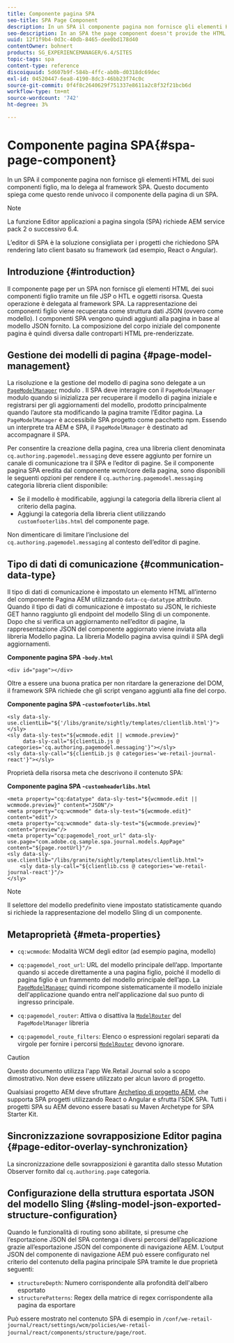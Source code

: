 ```yaml
---
title: Componente pagina SPA
seo-title: SPA Page Component
description: In un SPA il componente pagina non fornisce gli elementi HTML dei suoi componenti figlio, ma lo delega al framework SPA. Questo documento spiega come questo rende univoco il componente della pagina di un SPA.
seo-description: In an SPA the page component doesn't provide the HTML elements of its child components, but instead delegates this to the SPA framework. This document explains how this makes the page component of an SPA unique.
uuid: 12f1f9b4-0d3c-40db-8465-dee0bd178d40
contentOwner: bohnert
products: SG_EXPERIENCEMANAGER/6.4/SITES
topic-tags: spa
content-type: reference
discoiquuid: 5d607b9f-584b-4ffc-ab0b-d0318dc69dec
exl-id: 04520447-6ea8-4190-8dc3-46bb23f74c0c
source-git-commit: 0f4f8c2640629f751337e8611a2c8f32f21bcb6d
workflow-type: tm+mt
source-wordcount: '742'
ht-degree: 3%

---
```


# Componente pagina SPA{#spa-page-component}

In un SPA il componente pagina non fornisce gli elementi HTML dei suoi componenti figlio, ma lo delega al framework SPA. Questo documento spiega come questo rende univoco il componente della pagina di un SPA.

>[!NOTE]
>
>La funzione Editor applicazioni a pagina singola (SPA) richiede AEM service pack 2 o successivo 6.4.
>
>L’editor di SPA è la soluzione consigliata per i progetti che richiedono SPA rendering lato client basato su framework (ad esempio, React o Angular).

## Introduzione {#introduction}

Il componente page per un SPA non fornisce gli elementi HTML dei suoi componenti figlio tramite un file JSP o HTL e oggetti risorsa. Questa operazione è delegata al framework SPA. La rappresentazione dei componenti figlio viene recuperata come struttura dati JSON (ovvero come modello). I componenti SPA vengono quindi aggiunti alla pagina in base al modello JSON fornito. La composizione del corpo iniziale del componente pagina è quindi diversa dalle controparti HTML pre-renderizzate.

## Gestione dei modelli di pagina {#page-model-management}

La risoluzione e la gestione del modello di pagina sono delegate a un [ `PageModelManager`](/help/sites-developing/spa-blueprint.md#pagemodelmanager) modulo . Il SPA deve interagire con il `PageModelManager` modulo quando si inizializza per recuperare il modello di pagina iniziale e registrarsi per gli aggiornamenti del modello, prodotto principalmente quando l’autore sta modificando la pagina tramite l’Editor pagina. La `PageModelManager` è accessibile SPA progetto come pacchetto npm. Essendo un interprete tra AEM e SPA, il `PageModelManager` è destinato ad accompagnare il SPA.

Per consentire la creazione della pagina, crea una libreria client denominata `cq.authoring.pagemodel.messaging` deve essere aggiunto per fornire un canale di comunicazione tra il SPA e l’editor di pagine. Se il componente pagina SPA eredita dal componente wcm/core della pagina, sono disponibili le seguenti opzioni per rendere il `cq.authoring.pagemodel.messaging` categoria libreria client disponibile:

* Se il modello è modificabile, aggiungi la categoria della libreria client al criterio della pagina.
* Aggiungi la categoria della libreria client utilizzando `customfooterlibs.html` del componente page.

Non dimenticare di limitare l’inclusione del `cq.authoring.pagemodel.messaging` al contesto dell’editor di pagine.

## Tipo di dati di comunicazione {#communication-data-type}

Il tipo di dati di comunicazione è impostato un elemento HTML all’interno del componente Pagina AEM utilizzando `data-cq-datatype` attributo. Quando il tipo di dati di comunicazione è impostato su JSON, le richieste GET hanno raggiunto gli endpoint del modello Sling di un componente. Dopo che si verifica un aggiornamento nell’editor di pagine, la rappresentazione JSON del componente aggiornato viene inviata alla libreria Modello pagina. La libreria Modello pagina avvisa quindi il SPA degli aggiornamenti.

**Componente pagina SPA -`body.html`**

```
<div id="page"></div>
```

Oltre a essere una buona pratica per non ritardare la generazione del DOM, il framework SPA richiede che gli script vengano aggiunti alla fine del corpo.

**Componente pagina SPA -`customfooterlibs.html`**

```
<sly data-sly-use.clientLib="${'/libs/granite/sightly/templates/clientlib.html'}"></sly>
<sly data-sly-test="${wcmmode.edit || wcmmode.preview}"
     data-sly-call="${clientLib.js @ categories='cq.authoring.pagemodel.messaging'}"></sly>
<sly data-sly-call="${clientLib.js @ categories='we-retail-journal-react'}"></sly>
```

Proprietà della risorsa meta che descrivono il contenuto SPA:

**Componente pagina SPA -`customheaderlibs.html`**

```
<meta property="cq:datatype" data-sly-test="${wcmmode.edit || wcmmode.preview}" content="JSON"/>
<meta property="cq:wcmmode" data-sly-test="${wcmmode.edit}" content="edit"/>
<meta property="cq:wcmmode" data-sly-test="${wcmmode.preview}" content="preview"/>
<meta property="cq:pagemodel_root_url" data-sly-use.page="com.adobe.cq.sample.spa.journal.models.AppPage" content="${page.rootUrl}"/>
<sly data-sly-use.clientlib="/libs/granite/sightly/templates/clientlib.html">
    <sly data-sly-call="${clientlib.css @ categories='we-retail-journal-react'}"/>
</sly>
```

>[!NOTE]
>
>Il selettore del modello predefinito viene impostato statisticamente quando si richiede la rappresentazione del modello Sling di un componente.

## Metaproprietà {#meta-properties}

* `cq:wcmmode`: Modalità WCM degli editor (ad esempio pagina, modello)
* `cq:pagemodel_root_url`: URL del modello principale dell’app. Importante quando si accede direttamente a una pagina figlio, poiché il modello di pagina figlio è un frammento del modello principale dell’app. La [`PageModelManager`](/help/sites-developing/spa-page-component.md) quindi ricompone sistematicamente il modello iniziale dell&#39;applicazione quando entra nell&#39;applicazione dal suo punto di ingresso principale.

* `cq:pagemodel_router`: Attiva o disattiva la [`ModelRouter`](/help/sites-developing/spa-routing.md) del `PageModelManager` libreria

* `cq:pagemodel_route_filters`: Elenco o espressioni regolari separati da virgole per fornire i percorsi [`ModelRouter`](/help/sites-developing/spa-routing.md) devono ignorare.

>[!CAUTION]
>
>Questo documento utilizza l&#39;app We.Retail Journal solo a scopo dimostrativo. Non deve essere utilizzato per alcun lavoro di progetto.
>
>Qualsiasi progetto AEM deve sfruttare [Archetipo di progetto AEM](https://experienceleague.adobe.com/docs/experience-manager-core-components/using/developing/archetype/overview.html?lang=it), che supporta SPA progetti utilizzando React o Angular e sfrutta l’SDK SPA. Tutti i progetti SPA su AEM devono essere basati su Maven Archetype for SPA Starter Kit.

## Sincronizzazione sovrapposizione Editor pagina {#page-editor-overlay-synchronization}

La sincronizzazione delle sovrapposizioni è garantita dallo stesso Mutation Observer fornito dal `cq.authoring.page` categoria.

## Configurazione della struttura esportata JSON del modello Sling {#sling-model-json-exported-structure-configuration}

Quando le funzionalità di routing sono abilitate, si presume che l’esportazione JSON del SPA contenga i diversi percorsi dell’applicazione grazie all’esportazione JSON del componente di navigazione AEM. L’output JSON del componente di navigazione AEM può essere configurato nel criterio del contenuto della pagina principale SPA tramite le due proprietà seguenti:

* `structureDepth`: Numero corrispondente alla profondità dell&#39;albero esportato
* `structurePatterns`: Regex della matrice di regex corrispondente alla pagina da esportare

Può essere mostrato nel contenuto SPA di esempio in `/conf/we-retail-journal/react/settings/wcm/policies/we-retail-journal/react/components/structure/page/root`.
